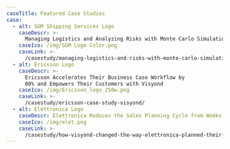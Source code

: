 ```yaml
---
caseTitle: Featured Case Studies
case:
  - alt: SGM Shipping Services Logo
    caseDescr: >-
      Managing Logistics and Analyzing Risks with Monte Carlo Simulations
    caseIco: /img/SGM Logo Color.png 
    caseLink: >-
      /casestudy/managing-logistics-and-risks-with-monte-carlo-simulations-sgm-shipping-services/
  - alt: Ericsson Logo
    caseDescr: >-
      Ericsson Accelerates Their Business Case Workflow by
      80% and Empowers Their Customers with Visyond
    caseIco: /img/Ericsson_logo_250w.png
    caseLink: >-
      /casestudy/ericsson-case-study-visyond/
  - alt: Elettronica Logo
    caseDescr: Elettronica Reduces the Sales Planning Cycle from Weeks to Hours
    caseIco: /img/elet.png
    caseLink: >-
      /casestudy/how-visyond-changed-the-way-elettronica-planned-their-sales-and-shortened-the-process-from-weeks-to-hours/
---
```


